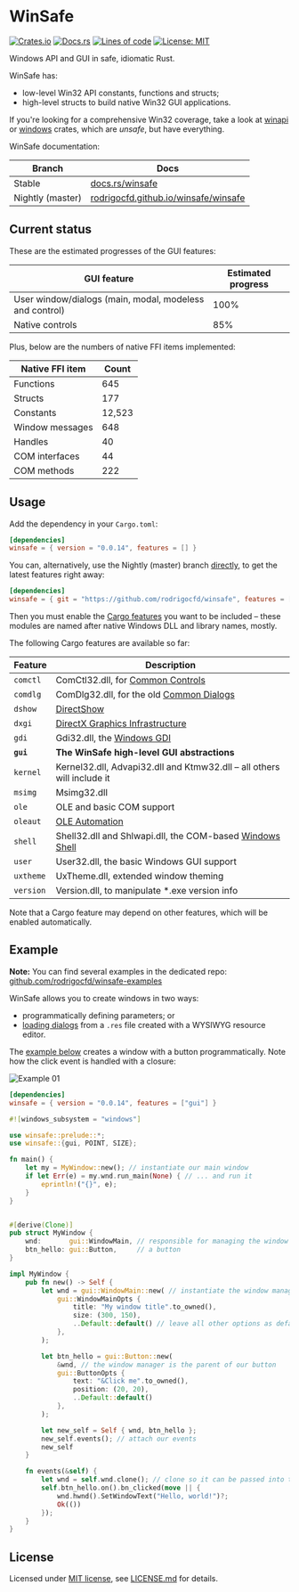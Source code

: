 # WinSafe

[![Crates.io](https://img.shields.io/crates/v/winsafe.svg)](https://crates.io/crates/winsafe)
[![Docs.rs](https://docs.rs/winsafe/badge.svg)](https://docs.rs/winsafe)
[![Lines of code](https://tokei.rs/b1/github/rodrigocfd/winsafe)](https://github.com/rodrigocfd/winsafe)
[![License: MIT](https://img.shields.io/badge/License-MIT-yellow.svg)](https://opensource.org/licenses/MIT)

Windows API and GUI in safe, idiomatic Rust.

WinSafe has:

* low-level Win32 API constants, functions and structs;
* high-level structs to build native Win32 GUI applications.

If you're looking for a comprehensive Win32 coverage, take a look at [winapi](https://crates.io/crates/winapi) or [windows](https://crates.io/crates/windows) crates, which are *unsafe*, but have everything.

WinSafe documentation:

| Branch | Docs |
| - | - |
| Stable | [docs.rs/winsafe](https://docs.rs/winsafe) |
| Nightly (master) | [rodrigocfd.github.io/winsafe/winsafe](https://rodrigocfd.github.io/winsafe/winsafe/) |

## Current status

These are the estimated progresses of the GUI features:

| GUI feature | Estimated progress |
| - | - |
| User window/dialogs (main, modal, modeless and control) | 100% |
| Native controls | 85% |

Plus, below are the numbers of native FFI items implemented:

| Native FFI item | Count |
| - | - |
| Functions | 645 |
| Structs | 177 |
| Constants | 12,523 |
| Window messages | 648 |
| Handles | 40 |
| COM interfaces | 44 |
| COM methods | 222 |

## Usage

Add the dependency in your `Cargo.toml`:

```toml
[dependencies]
winsafe = { version = "0.0.14", features = [] }
```

You can, alternatively, use the Nightly (master) branch [directly](https://doc.rust-lang.org/cargo/reference/specifying-dependencies.html#specifying-dependencies-from-git-repositories), to get the latest features right away:

```toml
[dependencies]
winsafe = { git = "https://github.com/rodrigocfd/winsafe", features = [] }
```

Then you must enable the [Cargo features](https://doc.rust-lang.org/cargo/reference/features.html#the-features-section) you want to be included – these modules are named after native Windows DLL and library names, mostly.

The following Cargo features are available so far:

| Feature | Description |
| - | - |
| `comctl` | ComCtl32.dll, for [Common Controls](https://learn.microsoft.com/en-us/windows/win32/api/_controls/) |
| `comdlg` | ComDlg32.dll, for the old [Common Dialogs](https://learn.microsoft.com/en-us/windows/win32/uxguide/win-common-dlg) |
| `dshow` | [DirectShow](https://learn.microsoft.com/en-us/windows/win32/directshow/directshow) |
| `dxgi` | [DirectX Graphics Infrastructure](https://learn.microsoft.com/en-us/windows/win32/direct3ddxgi/dx-graphics-dxgi) |
| `gdi` | Gdi32.dll, the [Windows GDI](https://learn.microsoft.com/en-us/windows/win32/gdi/windows-gdi) |
| **`gui`** | **The WinSafe high-level GUI abstractions** |
| `kernel` | Kernel32.dll, Advapi32.dll and Ktmw32.dll – all others will include it |
| `msimg` | Msimg32.dll |
| `ole` | OLE and basic COM support |
| `oleaut` | [OLE Automation](https://learn.microsoft.com/en-us/windows/win32/api/_automat/) |
| `shell` | Shell32.dll and Shlwapi.dll, the COM-based [Windows Shell](https://learn.microsoft.com/en-us/windows/win32/shell/shell-entry) |
| `user` | User32.dll, the basic Windows GUI support |
| `uxtheme` | UxTheme.dll, extended window theming |
| `version` | Version.dll, to manipulate *.exe version info |

Note that a Cargo feature may depend on other features, which will be enabled automatically.


## Example

**Note:** You can find several examples in the dedicated repo: [github.com/rodrigocfd/winsafe-examples](https://github.com/rodrigocfd/winsafe-examples)

WinSafe allows you to create windows in two ways:

* programmatically defining parameters; or
* [loading dialogs](https://github.com/rodrigocfd/winsafe-examples/tree/master/03_dialog_resources) from a `.res` file created with a WYSIWYG resource editor.

The [example below](https://github.com/rodrigocfd/winsafe-examples/tree/master/01_button_click/) creates a window  with a button programmatically. Note how the click event is handled with a closure:

![Example 01](https://raw.githubusercontent.com/rodrigocfd/winsafe-examples/master/01_button_click/screen.gif)

```toml
[dependencies]
winsafe = { version = "0.0.14", features = ["gui"] }
```

```rust
#![windows_subsystem = "windows"]

use winsafe::prelude::*;
use winsafe::{gui, POINT, SIZE};

fn main() {
    let my = MyWindow::new(); // instantiate our main window
    if let Err(e) = my.wnd.run_main(None) { // ... and run it
        eprintln!("{}", e);
    }
}


#[derive(Clone)]
pub struct MyWindow {
    wnd:       gui::WindowMain, // responsible for managing the window
    btn_hello: gui::Button,     // a button
}

impl MyWindow {
    pub fn new() -> Self {
        let wnd = gui::WindowMain::new( // instantiate the window manager
            gui::WindowMainOpts {
                title: "My window title".to_owned(),
                size: (300, 150),
                ..Default::default() // leave all other options as default
            },
        );

        let btn_hello = gui::Button::new(
            &wnd, // the window manager is the parent of our button
            gui::ButtonOpts {
                text: "&Click me".to_owned(),
                position: (20, 20),
                ..Default::default()
            },
        );

        let new_self = Self { wnd, btn_hello };
        new_self.events(); // attach our events
        new_self
    }

    fn events(&self) {
        let wnd = self.wnd.clone(); // clone so it can be passed into the closure
        self.btn_hello.on().bn_clicked(move || {
            wnd.hwnd().SetWindowText("Hello, world!")?;
            Ok(())
        });
    }
}
```

## License

Licensed under [MIT license](https://opensource.org/licenses/MIT), see [LICENSE.md](LICENSE.md) for details.
